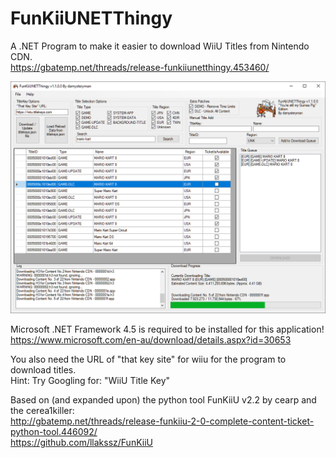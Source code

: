 # FunKiiUNETThingy
A .NET Program to make it easier to download WiiU Titles from Nintendo CDN.  
https://gbatemp.net/threads/release-funkiiunetthingy.453460/  

![Screenshot](/screenshot.png?raw=true "Screenshot")

Microsoft .NET Framework 4.5 is required to be installed for this application!  
https://www.microsoft.com/en-au/download/details.aspx?id=30653

You also need the URL of "that key site" for wiiu for the program to download titles.  
Hint: Try Googling for: "WiiU Title Key"  

Based on (and expanded upon) the python tool FunKiiU v2.2 by cearp and the cerea1killer:  
http://gbatemp.net/threads/release-funkiiu-2-0-complete-content-ticket-python-tool.446092/  
https://github.com/llakssz/FunKiiU
